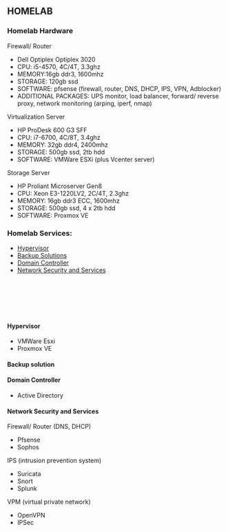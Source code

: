 ## HOMELAB

### Homelab Hardware
Firewall/ Router
- Dell Optiplex Optiplex 3020
- CPU: i5-4570, 4C/4T, 3.3ghz
- MEMORY:16gb ddr3, 1600mhz
- STORAGE: 120gb ssd
- SOFTWARE: pfsense (firewall, router, DNS, DHCP, IPS, VPN, Adblocker)
- ADDITIONAL PACKAGES: UPS monitor, load balancer, forward/ reverse proxy, network monitoring (arping, iperf, nmap)
 
Virtualization Server
- HP ProDesk 600 G3 SFF
- CPU: i7-6700, 4C/8T, 3.4ghz
- MEMORY: 32gb ddr4, 2400mhz
- STORAGE: 500gb ssd, 2tb hdd
- SOFTWARE: VMWare ESXi (plus Vcenter server)

Storage Server
- HP Proliant Microserver Gen8
- CPU: Xeon E3-1220LV2, 2C/4T, 2.3ghz
- MEMORY: 16gb ddr3 ECC, 1600mhz
- STORAGE: 500gb ssd, 4 x 2tb hdd
- SOFTWARE: Proxmox VE

### Homelab Services: 
- [Hypervisor](#hypervisor)
- [Backup Solutions](#backup-solution)
- [Domain Controller](#domain-controller)
- [Network Security and Services](#network-security-and-services)

&nbsp;

&nbsp;

&nbsp;

#### Hypervisor
- VMWare Esxi
- Proxmox VE

#### Backup solution


#### Domain Controller
- Active Directory

#### Network Security and Services

Firewall/ Router (DNS, DHCP)
- Pfsense
- Sophos

IPS (intrusion prevention system)
- Suricata
- Snort
- Splunk

VPM (virtual private network)
- OpenVPN
- IPSec
